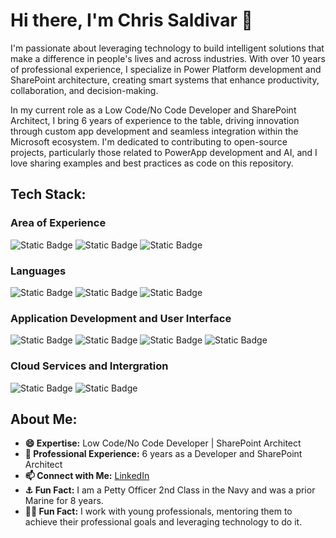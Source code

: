 # Hi there, I'm Chris Saldivar 👋

I'm passionate about leveraging technology to build intelligent solutions that make a difference in people's lives and across industries. With over 10 years of professional experience, I specialize in Power Platform development and SharePoint architecture, creating smart systems that enhance productivity, collaboration, and decision-making.

In my current role as a Low Code/No Code Developer and SharePoint Architect, I bring 6 years of experience to the table, driving innovation through custom app development and seamless integration within the Microsoft ecosystem. I'm dedicated to contributing to open-source projects, particularly those related to PowerApp development and AI, and I love sharing examples and best practices as code on this repository.

## Tech Stack:
### Area of Experience
![Static Badge](https://img.shields.io/badge/Developer-red?style=for-the-badge)
![Static Badge](https://img.shields.io/badge/Low%20Code%2F%20No%20Code%20-%20black?style=for-the-badge&logo=azure)
![Static Badge](https://img.shields.io/badge/Data%20Science%20-beige?style=for-the-badge&logo=azure)

### Languages
![Static Badge](https://img.shields.io/badge/Python-black?style=for-the-badge&logo=python&color=yellow)
![Static Badge](https://img.shields.io/badge/JSON%20-%20black?style=for-the-badge&logo=json)
![Static Badge](https://img.shields.io/badge/powershell%20-%20%2306C2AC?style=for-the-badge)

### Application Development and User Interface
![Static Badge](https://img.shields.io/badge/PowerApps-8A2BE2?style=for-the-badge&logo=powerapps)
![Static Badge](https://img.shields.io/badge/Power%20Automate%20-196DE5?style=for-the-badge&logo=powerapps)
![Static Badge](https://img.shields.io/badge/SharePoint-cyan?style=for-the-badge&logo=sharepoint)
![Static Badge](https://img.shields.io/badge/Dataverse-darkgreen?style=for-the-badge)

### Cloud Services and Intergration
![Static Badge](https://img.shields.io/badge/Azure-blue?style=for-the-badge&logo=azure)
![Static Badge](https://img.shields.io/badge/API%20-%20orange?style=for-the-badge)


## About Me:
- **😄 Expertise:** Low Code/No Code Developer | SharePoint Architect
- **💼 Professional Experience:** 6 years as a Developer and SharePoint Architect
- **📫 Connect with Me:** [LinkedIn](https://www.linkedin.com/in/csaldivar)
- **⚓ Fun Fact:** I am a Petty Officer 2nd Class in the Navy and was a prior Marine for 8 years.
- **👨‍🏫 Fun Fact:** I work with young professionals, mentoring them to achieve their professional goals and leveraging technology to do it.
